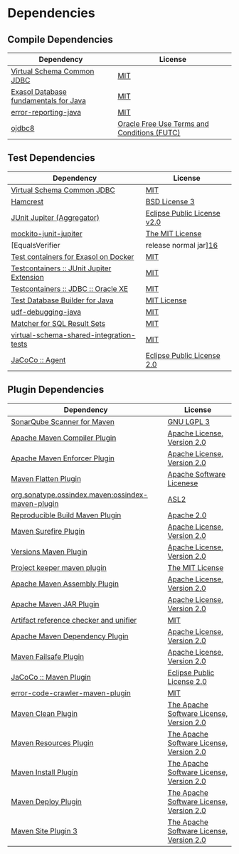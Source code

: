 <!-- @formatter:off -->
# Dependencies

## Compile Dependencies

| Dependency                                 | License                                          |
| ------------------------------------------ | ------------------------------------------------ |
| [Virtual Schema Common JDBC][0]            | [MIT][1]                                         |
| [Exasol Database fundamentals for Java][2] | [MIT][1]                                         |
| [error-reporting-java][4]                  | [MIT][1]                                         |
| [ojdbc8][6]                                | [Oracle Free Use Terms and Conditions (FUTC)][7] |

## Test Dependencies

| Dependency                                      | License                           |
| ----------------------------------------------- | --------------------------------- |
| [Virtual Schema Common JDBC][0]                 | [MIT][1]                          |
| [Hamcrest][10]                                  | [BSD License 3][11]               |
| [JUnit Jupiter (Aggregator)][12]                | [Eclipse Public License v2.0][13] |
| [mockito-junit-jupiter][14]                     | [The MIT License][15]             |
| [EqualsVerifier | release normal jar][16]       | [Apache License, Version 2.0][17] |
| [Test containers for Exasol on Docker][18]      | [MIT][1]                          |
| [Testcontainers :: JUnit Jupiter Extension][20] | [MIT][21]                         |
| [Testcontainers :: JDBC :: Oracle XE][20]       | [MIT][21]                         |
| [Test Database Builder for Java][24]            | [MIT License][25]                 |
| [udf-debugging-java][26]                        | [MIT][1]                          |
| [Matcher for SQL Result Sets][28]               | [MIT][1]                          |
| [virtual-schema-shared-integration-tests][30]   | [MIT][1]                          |
| [JaCoCo :: Agent][32]                           | [Eclipse Public License 2.0][33]  |

## Plugin Dependencies

| Dependency                                              | License                                        |
| ------------------------------------------------------- | ---------------------------------------------- |
| [SonarQube Scanner for Maven][34]                       | [GNU LGPL 3][35]                               |
| [Apache Maven Compiler Plugin][36]                      | [Apache License, Version 2.0][17]              |
| [Apache Maven Enforcer Plugin][38]                      | [Apache License, Version 2.0][17]              |
| [Maven Flatten Plugin][40]                              | [Apache Software Licenese][41]                 |
| [org.sonatype.ossindex.maven:ossindex-maven-plugin][42] | [ASL2][41]                                     |
| [Reproducible Build Maven Plugin][44]                   | [Apache 2.0][41]                               |
| [Maven Surefire Plugin][46]                             | [Apache License, Version 2.0][17]              |
| [Versions Maven Plugin][48]                             | [Apache License, Version 2.0][17]              |
| [Project keeper maven plugin][50]                       | [The MIT License][51]                          |
| [Apache Maven Assembly Plugin][52]                      | [Apache License, Version 2.0][17]              |
| [Apache Maven JAR Plugin][54]                           | [Apache License, Version 2.0][17]              |
| [Artifact reference checker and unifier][56]            | [MIT][1]                                       |
| [Apache Maven Dependency Plugin][58]                    | [Apache License, Version 2.0][17]              |
| [Maven Failsafe Plugin][60]                             | [Apache License, Version 2.0][17]              |
| [JaCoCo :: Maven Plugin][62]                            | [Eclipse Public License 2.0][33]               |
| [error-code-crawler-maven-plugin][64]                   | [MIT][1]                                       |
| [Maven Clean Plugin][66]                                | [The Apache Software License, Version 2.0][41] |
| [Maven Resources Plugin][68]                            | [The Apache Software License, Version 2.0][41] |
| [Maven Install Plugin][70]                              | [The Apache Software License, Version 2.0][41] |
| [Maven Deploy Plugin][72]                               | [The Apache Software License, Version 2.0][41] |
| [Maven Site Plugin 3][74]                               | [The Apache Software License, Version 2.0][41] |

[32]: https://www.eclemma.org/jacoco/index.html
[4]: https://github.com/exasol/error-reporting-java
[6]: https://www.oracle.com/database/technologies/maven-central-guide.html
[2]: https://github.com/exasol/db-fundamentals-java
[24]: https://github.com/exasol/test-db-builder-java/
[41]: http://www.apache.org/licenses/LICENSE-2.0.txt
[46]: https://maven.apache.org/surefire/maven-surefire-plugin/
[66]: http://maven.apache.org/plugins/maven-clean-plugin/
[7]: https://www.oracle.com/downloads/licenses/oracle-free-license.html
[1]: https://opensource.org/licenses/MIT
[14]: https://github.com/mockito/mockito
[60]: https://maven.apache.org/surefire/maven-failsafe-plugin/
[30]: https://github.com/exasol/virtual-schema-shared-integration-tests
[48]: http://www.mojohaus.org/versions-maven-plugin/
[50]: https://github.com/exasol/project-keeper/
[11]: http://opensource.org/licenses/BSD-3-Clause
[36]: https://maven.apache.org/plugins/maven-compiler-plugin/
[21]: http://opensource.org/licenses/MIT
[0]: https://github.com/exasol/virtual-schema-common-jdbc
[25]: https://github.com/exasol/test-db-builder-java/blob/main/LICENSE
[33]: https://www.eclipse.org/legal/epl-2.0/
[35]: http://www.gnu.org/licenses/lgpl.txt
[18]: https://github.com/exasol/exasol-testcontainers
[62]: https://www.jacoco.org/jacoco/trunk/doc/maven.html
[15]: https://github.com/mockito/mockito/blob/main/LICENSE
[28]: https://github.com/exasol/hamcrest-resultset-matcher
[44]: http://zlika.github.io/reproducible-build-maven-plugin
[51]: https://github.com/exasol/project-keeper/blob/main/LICENSE
[58]: https://maven.apache.org/plugins/maven-dependency-plugin/
[17]: https://www.apache.org/licenses/LICENSE-2.0.txt
[34]: http://sonarsource.github.io/sonar-scanner-maven/
[16]: https://www.jqno.nl/equalsverifier
[38]: https://maven.apache.org/enforcer/maven-enforcer-plugin/
[13]: https://www.eclipse.org/legal/epl-v20.html
[70]: http://maven.apache.org/plugins/maven-install-plugin/
[12]: https://junit.org/junit5/
[42]: https://sonatype.github.io/ossindex-maven/maven-plugin/
[20]: https://testcontainers.org
[40]: https://www.mojohaus.org/flatten-maven-plugin/flatten-maven-plugin
[26]: https://github.com/exasol/udf-debugging-java
[10]: http://hamcrest.org/JavaHamcrest/
[72]: http://maven.apache.org/plugins/maven-deploy-plugin/
[74]: http://maven.apache.org/plugins/maven-site-plugin/
[68]: http://maven.apache.org/plugins/maven-resources-plugin/
[56]: https://github.com/exasol/artifact-reference-checker-maven-plugin
[64]: https://github.com/exasol/error-code-crawler-maven-plugin
[54]: https://maven.apache.org/plugins/maven-jar-plugin/
[52]: https://maven.apache.org/plugins/maven-assembly-plugin/
